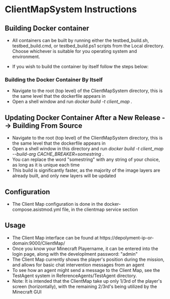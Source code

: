 # ClientMapSystem Instructions

## Building Docker container
- All containers can be built by running either the testbed_build.sh, testbed_build.cmd, or testbed_build.ps1 scripts from the Local directory. Choose whichever is suitable for you operating system and environment. 

- If you wish to build the container by itself follow the steps below:

### Building the Docker Container By Itself
- Navigate to the root (top level) of the ClientMapSystem directory, this is the same level that the dockerfile appears in
- Open a shell window and run *docker build -t client_map .*

## Updating Docker Container After a New Release --> Building From Source
- Navigate to the root (top level) of the ClientMapSystem directory, this is the same level that the dockerfile appears in
- Open a shell window in this directory and run *docker build -t client_map --build-arg CACHE_BREAKER=somestring .*
- You can replace the word "somestring" with any string of your choice, as long as it is unique each time
- This build is significantly faster, as the majority of the image layers are already built, and only new layers will be updated

## Configuration

- The Client Map configuration is done in the docker-compose.asistmod.yml file, in the clientmap service section

## Usage

- The Client Map interface can be found at https://depolyment-ip-or-domain:9000/ClientMap/
- Once you know your Minecraft Playername, it can be entered into the login page, along with the developlment password: "admin"
- The Client Map currently shows the player's position during the mission, and allows for basic chat intervention messages from an agent
- To see how an agent might send a message to the Client Map, see the TestAgent system in ReferenceAgents/TestAgent directory.
- Note: It is intended that the ClientMap take up only 1/3rd of the player's screen (horizontally), with the remaining 2/3rd's being utilized by the Minecraft GUI
